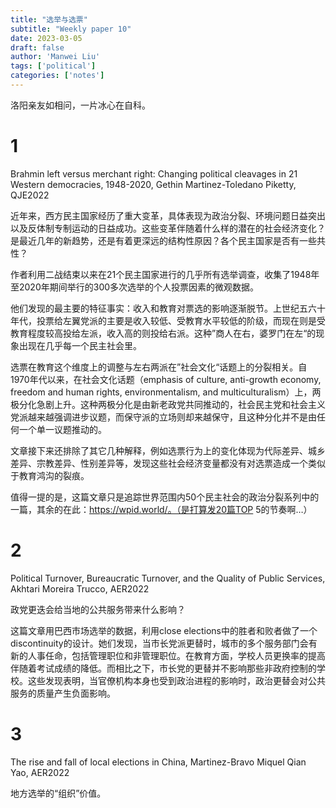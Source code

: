 ```yaml
---
title: "选举与选票"
subtitle: "Weekly paper 10"
date: 2023-03-05
draft: false
author: 'Manwei Liu'
tags: ['political']
categories: ['notes']
---
```


洛阳亲友如相问，一片冰心在自科。

# 1 
Brahmin left versus merchant right: Changing political cleavages in 21 Western democracies, 1948-2020, Gethin Martinez-Toledano Piketty, QJE2022

近年来，西方民主国家经历了重大变革，具体表现为政治分裂、环境问题日益突出以及反体制专制运动的日益成功。这些变革伴随着什么样的潜在的社会经济变化？是最近几年的新趋势，还是有着更深远的结构性原因？各个民主国家是否有一些共性？

作者利用二战结束以来在21个民主国家进行的几乎所有选举调查，收集了1948年至2020年期间举行的300多次选举的个人投票因素的微观数据。

他们发现的最主要的特征事实：收入和教育对票选的影响逐渐脱节。上世纪五六十年代，投票给左翼党派的主要是收入较低、受教育水平较低的阶级，而现在则是受教育程度较高投给左派，收入高的则投给右派。这种”商人在右，婆罗门在左“的现象出现在几乎每一个民主社会里。

选票在教育这个维度上的调整与左右两派在”社会文化“话题上的分裂相关。自1970年代以来，在社会文化话题（emphasis of culture, anti-growth economy, freedom and human rights, environmentalism, and multiculturalism）上，两极分化急剧上升。这种两极分化是由新老政党共同推动的，社会民主党和社会主义党派越来越强调进步议题，而保守派的立场则却来越保守，且这种分化并不是由任何一个单一议题推动的。

文章接下来还排除了其它几种解释，例如选票行为上的变化体现为代际差异、城乡差异、宗教差异、性别差异等，发现这些社会经济变量都没有对选票造成一个类似于教育鸿沟的裂痕。

值得一提的是，这篇文章只是追踪世界范围内50个民主社会的政治分裂系列中的一篇，其余的在此：https://wpid.world/。（是打算发20篇TOP 5的节奏啊…）

# 2
Political Turnover, Bureaucratic Turnover, and the Quality of Public Services, Akhtari Moreira Trucco, AER2022

政党更迭会给当地的公共服务带来什么影响？

这篇文章用巴西市场选举的数据，利用close elections中的胜者和败者做了一个discontinuity的设计。她们发现，当市长党派更替时，城市的多个服务部门会有新的人事任命，包括管理职位和非管理职位。在教育方面，学校人员更换率的提高伴随着考试成绩的降低。而相比之下，市长党的更替并不影响那些非政府控制的学校。这些发现表明，当官僚机构本身也受到政治进程的影响时，政治更替会对公共服务的质量产生负面影响。


# 3
The rise and fall of local elections in China, Martinez-Bravo Miquel Qian Yao, AER2022 

地方选举的“组织”价值。

